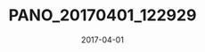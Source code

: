 ---
date: 2017-04-01
slug: PANO_20170401_122929
title: PANO_20170401_122929
image:
  ModifyDate: '2017:04:01 12:29:52'
  GPSInfo: 228
  Model: Pixel XL
  ImageWidth: 6050
  ImageHeight: 1954
  Orientation: 0
  ExifOffset: 146
  Make: Google
  path: /life/PANO_20170401_122929.jpg
  name: PANO_20170401_122929
  thumb_path: /life/thumb_PANO_20170401_122929.jpg
thumbnail: {}
exif:
  LightSource: 0
  CreateDate: '2017:04:01 12:29:52'
  DateTimeOriginal: '2017:04:01 12:29:52'
gps:
  GPSDateStamp: '2017:04:01'
  GPSAltitudeRef: 0
  GPSLongitudeRef: W
  GPSLongitude:
    - 3
    - 29
    - 40.71
  GPSLatitudeRef: 'N'
  GPSProcessingMethod: fused
  GPSTimeStamp:
    - 11
    - 29
    - 45
  GPSAltitude: 83
  GPSLatitude:
    - 50
    - 24
    - 3.84
interoperability: {}
makernote: {}

---